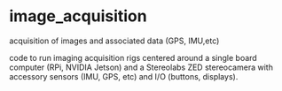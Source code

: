 # image_acquisition
acquisition of images and associated data (GPS, IMU,etc)

code to run imaging acquisition rigs centered around a single board computer (RPi, NVIDIA Jetson) and a Stereolabs ZED stereocamera with accessory sensors (IMU, GPS, etc) and I/O (buttons, displays).
